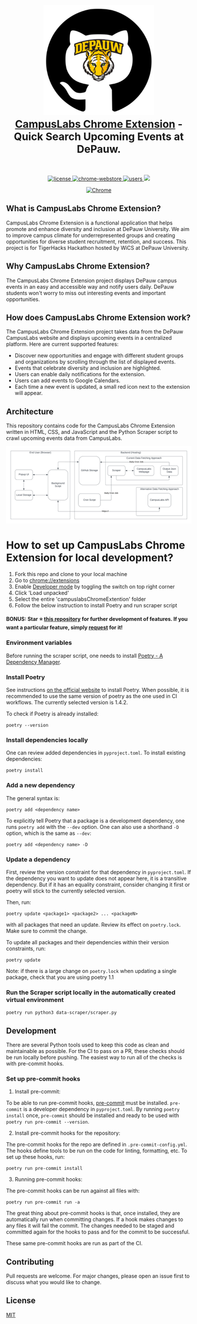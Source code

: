 <h1 align="center">
  <a href="https://chrome.google.com/webstore/detail/depauw-university-campusl/njeihpoaogilklckaogpdflpfgljojlf"><img src="images/octotiger.png" alt="CampusLabs Chrome Extension - Quick Search Upcoming Events at DePauw." width="300"></a>
  <br>
  <a href="https://chrome.google.com/webstore/detail/depauw-university-campusl/njeihpoaogilklckaogpdflpfgljojlf">CampusLabs Chrome Extension</a> - Quick Search Upcoming Events at DePauw.
  <br>
  <br>
</h1>

<p align="center">
  <a href="https://github.com/joshhn/campuslabsChromeExtention/blob/main/LICENSE">
    <img src="https://img.shields.io/badge/license-MIT-blue.svg" alt="license"/>
  </a>
  <a href="https://chrome.google.com/webstore/detail/depauw-university-campusl/njeihpoaogilklckaogpdflpfgljojlf">
    <img src="https://img.shields.io/chrome-web-store/v/joshhn.svg" alt="chrome-webstore"/>
  </a>
  <a href="https://chrome.google.com/webstore/detail/depauw-university-campusl/njeihpoaogilklckaogpdflpfgljojlf">
    <img src="https://img.shields.io/chrome-web-store/d/joshhn.svg" alt="users">
  </a>
  <a href="https://github.com/joshhn/campuslabsChromeExtention/graphs/contributors" alt="Contributors">
    <img src="https://img.shields.io/github/contributors/joshhn/campuslabsChromeExtention" />
  </a>
</p>

<div align="center">

  [![Chrome](https://user-images.githubusercontent.com/53124886/111952712-34f12300-8aee-11eb-9fdd-ad579a1eb235.png)](https://chrome.google.com/webstore/detail/depauw-university-campusl/njeihpoaogilklckaogpdflpfgljojlf)
</div>

## What is CampusLabs Chrome Extension?

CampusLabs Chrome Extension is a functional application that helps promote and enhance diversity and inclusion at DePauw University. We aim to improve campus climate for underrepresented groups and creating opportunities for diverse student recruitment,
retention, and success. This project is for TigerHacks Hackathon hosted by WiCS at DePauw University.

## Why CampusLabs Chrome Extension?

The CampusLabs Chrome Extension project displays DePauw campus events in an easy and accessible way and notify users daily. DePauw students won't worry to miss out interesting events and important opportunities.

## How does CampusLabs Chrome Extension work?

The CampusLabs Chrome Extension project takes data from the DePauw CampusLabs website and displays upcoming events in a centralized platform. Here are current supported features:

- Discover new opportunities and engage with different student groups and organizations by scrolling through the list of displayed events.
- Events that celebrate diversity and inclusion are highlighted.
- Users can enable daily notifications for the extension.
- Users can add events to Google Calendars.
- Each time a new event is updated, a small red icon next to the extension will appear.

## Architecture

This repository contains code for the CampusLabs Chrome Extension written in HTML, CSS, and JavaScript and the Python Scraper script to crawl upcoming events data from CampusLabs.

![image](images/architecture.png)


# How to set up CampusLabs Chrome Extension for local development?

<ol>
  <li>Fork this repo and clone to your local machine</li>
  <li>Go to <a href="chrome://extensions">chrome://extensions</a> </li>
  <li>Enable <a href="https://www.mstoic.com/enable-developer-mode-in-chrome/">Developer mode</a> by toggling the switch on top right corner</li>
  <li>Click 'Load unpacked'</li>
  <li>Select the entire 'campuslabsChromeExtention' folder</li>
  <li>Follow the below instruction to install Poetry and run scraper script</li>
</ol>

#### BONUS: Star ⭐ [this repository](https://github.com/joshhn/campuslabsChromeExtention) for further development of features. If you want a particular feature, simply [request](https://github.com/joshhn/campuslabsChromeExtention/labels/feature) for it!

### Environment variables

Before running the scraper script, one needs to install [Poetry - A Dependency Manager](https://python-poetry.org/).

### Install Poetry

See instructions [on the official website](https://python-poetry.org/docs/master/#installation) to install Poetry.
When possible, it is recommended to use the same version of poetry as the one used in CI workflows. The currently selected version is 1.4.2.

To check if Poetry is already installed:

```
poetry --version
```

### Install dependencies locally

One can review added dependencies in `pyproject.toml`. To install existing dependencies:

```
poetry install
```

### Add a new dependency

The general syntax is:
```
poetry add <dependency name>
```

To explicitly tell Poetry that a package is a development dependency, one runs `poetry add` with the `--dev` option. One can also use a shorthand `-D` option, which is the same as `--dev`:

```
poetry add <dependency name> -D
```

### Update a dependency

First, review the version constraint for that dependency in `pyproject.toml`. If the dependency you want to update does not appear here, it is a transitive dependency. But if it has an equality constraint, consider changing it first or poetry will stick to the currently selected version.

Then, run:
```
poetry update <package1> <package2> ... <packageN>
```
with all packages that need an update. Review its effect on `poetry.lock`. Make sure to commit the change.

To update all packages and their dependencies within their version constraints, run:
```
poetry update
```

Note: if there is a large change on `poetry.lock` when updating a single package, check that you are using poetry 1.1

### Run the Scraper script locally in the automatically created virtual environment

```
poetry run python3 data-scraper/scraper.py
```

## Development
There are several Python tools used to keep this code as clean and maintainable as possible. For the CI to pass on a PR, these checks should be run locally before pushing. The easiest way to run all of the checks is with pre-commit hooks.

### Set up pre-commit hooks

1. Install pre-commit:

To be able to run pre-commit hooks, [pre-commit](https://pre-commit.com/) must be installed. `pre-commit` is a developer
dependency in `pyproject.toml`. By running `poetry install` once, `pre-commit` should be installed and ready to be used
with `poetry run pre-commit --version`.

2. Install pre-commit hooks for the repository:

The pre-commit hooks for the repo are defined in `.pre-commit-config.yml`. The hooks define tools to be run on the code
for linting, formatting, etc. To set up these hooks, run:
```
poetry run pre-commit install
```

3. Running pre-commit hooks:

The pre-commit hooks can be run against all files with:
```
poetry run pre-commit run -a
```
The great thing about pre-commit hooks is that, once installed, they are automatically run when committing changes. If
a hook makes changes to any files it will fail the commit. The changes needed to be staged and committed again for the
hooks to pass and for the commit to be successful.

These same pre-commit hooks are run as part of the CI.

## Contributing

Pull requests are welcome. For major changes, please open an issue first
to discuss what you would like to change.

## License
[MIT](https://github.com/joshhn/campuslabsChromeExtention/blob/main/LICENSE)
